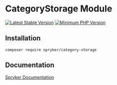 # CategoryStorage Module
[![Latest Stable Version](https://poser.pugx.org/spryker/category-storage/v/stable.svg)](https://packagist.org/packages/spryker/category-storage)
[![Minimum PHP Version](https://img.shields.io/badge/php-%3E%3D%207.4-8892BF.svg)](https://php.net/)

## Installation

```
composer require spryker/category-storage
```

## Documentation

[Spryker Documentation](https://spryker.github.io)
